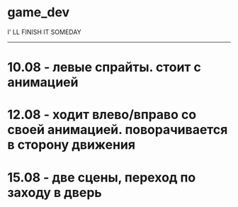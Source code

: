 # game_dev
I' LL FINISH IT SOMEDAY 
***
# 10.08 - левые спрайты. стоит с анимацией 
# 12.08 - ходит влево/вправо со своей анимацией. поворачивается в сторону движения
# 15.08 - две сцены, переход по заходу в дверь
